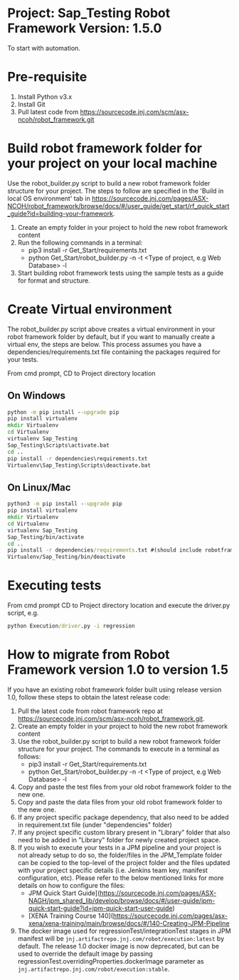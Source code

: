 Project: Sap_Testing Robot Framework Version: 1.5.0
==========================================================================================

To start with automation.
# Pre-requisite

1. Install Python v3.x
2. Install Git
3. Pull latest code from https://sourcecode.jnj.com/scm/asx-ncoh/robot_framework.git

# Build robot framework folder for your project on your local machine

Use the robot_builder.py script to build a new robot framework folder structure for your project. The steps to follow are specified in the 'Build in local OS environment' tab in https://sourcecode.jnj.com/pages/ASX-NCOH/robot_framework/browse/docs/#/user_guide/get_start/rf_quick_start_guide?id=building-your-framework.

1. Create an empty folder in your project to hold the new robot framework content
2. Run the following commands in a terminal:
    - pip3 install -r Get_Start/requirements.txt
    - python Get_Start/robot_builder.py -n <Name of Project> -t <Type of project, e.g Web Database> -l <Absolute path of newly created robot framework folder>
3. Start building robot framework tests using the sample tests as a guide for format and structure.

# Create Virtual environment

The robot_builder.py script above creates a virtual environment in your robot framework folder by default, but if you want to manually create a virtual env, the steps are below. This process assumes you have a dependencies/requirements.txt file containing the packages required for your tests.

From cmd prompt, CD to Project directory location

## On Windows

```cmd
python -m pip install --upgrade pip
pip install virtualenv
mkdir Virtualenv
cd Virtualenv
virtualenv Sap_Testing
Sap_Testing\Scripts\activate.bat
cd ..
pip install -r dependencies\requirements.txt
Virtualenv\Sap_Testing\Scripts\deactivate.bat
```

## On Linux/Mac

```cmd
python3 -m pip install --upgrade pip
pip install virtualenv
mkdir Virtualenv
cd Virtualenv
virtualenv Sap_Testing
Sap_Testing/bin/activate
cd ..
pip install -r dependencies/requirements.txt #(should include robotframework==4.1.3 and dependencies)
Virtualenv/Sap_Testing/bin/deactivate
```

# Executing  tests
From cmd prompt CD to Project directory location and execute the driver.py script, e.g.

```cmd
python Execution/driver.py -i regression
```

# How to migrate from Robot Framework version 1.0 to version 1.5

If you have an existing robot framework folder built using release version 1.0, follow these steps to obtain the latest release code:

1. Pull the latest code from robot framework repo at https://sourcecode.jnj.com/scm/asx-ncoh/robot_framework.git.
2. Create an empty folder in your project to hold the new robot framework content
3. Use the robot_builder.py script to build a new robot framework folder structure for your project. The commands to execute in a terminal as follows:
    - pip3 install -r Get_Start/requirements.txt
    - python Get_Start/robot_builder.py -n <Name of Project> -t <Type of project, e.g Web Database> -l <Absolute path of newly created robot framework folder>
4. Copy and paste the test files from your old robot framework folder to the new one.
5. Copy and paste the data files from your old robot framework folder to the new one.
6. If any project specific package dependency, that also need to be added in requirement.txt file (under "dependencies" folder) 
7. If any project specific custom library present in "Library" folder that also need to be added in "Library" folder for newly created project space. 
8. If you wish to execute your tests in a JPM pipeline and your project is not already setup to do so, the folder/files in the JPM_Template folder can be copied to the top-level of the project folder and the files updated with your project specific details (i.e. Jenkins team key, manifest configuration, etc). Please refer to the below mentioned links for more details on how to configure the files:
    - JPM Quick Start Guide](https://sourcecode.jnj.com/pages/ASX-NAGH/jpm_shared_lib/develop/browse/docs/#/user-guide/jpm-quick-start-guide?id=jpm-quick-start-user-guide)
    - [XENA Training Course 140](https://sourcecode.jnj.com/pages/asx-xena/xena-training/main/browse/docs/#/140-Creating-JPM-Pipeline
9. The docker image used for regressionTest/integrationTest stages in JPM manifest will be `jnj.artifactrepo.jnj.com/robot/execution:latest` by default. The release 1.0 docker image is now deprecated, but can be used to override the default image by passing regressionTest.overridingProperties.dockerImage parameter as `jnj.artifactrepo.jnj.com/robot/execution:stable`.

